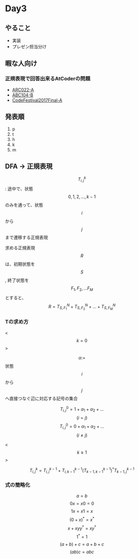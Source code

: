 # Day3

## やること
- 実装
- プレゼン担当分け

## 暇な人向け
### 正規表現で回答出来るAtCoderの問題
- [ARC022-A](https://beta.atcoder.jp/contests/arc022/tasks/arc022_1)
- [ABC104-B](https://beta.atcoder.jp/contests/abc104/tasks/abc104_b)
- [CodeFestival2017Final-A](https://beta.atcoder.jp/contests/cf17-final/tasks/cf17_final_a)

## 発表順

1. p
2. t
3. h
4. k
5. m

## DFA -> 正規表現

$$T^k_{i,j}$$: 途中で、状態$$0,1,2, ..., k-1$$のみを通って、状態$$i$$から$$j$$まで遷移する正規表現

求める正規表現$$R$$は、初期状態を$$S$$, 終了状態を$$F_1, F_2, ... F_M$$とすると、
$$R = T_{S,F_1}^N + T_{S,F_2}^N + ... + T_{S,F_M}^N$$

### Tの求め方

<$$k = 0$$>

$$\alpha :=$$ 状態$$i$$から$$j$$へ直接つなぐ辺に対応する記号の集合

$$T^0_{i,j} = 1 + \alpha_1 + \alpha_2 + ...$$ $$(i = j)$$
$$T^0_{i,j} = 0 + \alpha_1 + \alpha_2 + ...$$ $$(i \ne j)$$

<$$k \ge 1$$>

$$T^k_{i,j} = T^{k-1}_{i,j} + T^{k-1}_{i,k-1}(T^{k-1}_{k-1,k-1})^{*}T^{k-1}_{k-1,j}$$

### 式の簡略化
$$ a = b $$
$$ 0 x = x 0 = 0 $$
$$ 1 x = x 1 = x$$
$$ (0 + x)^{*} = x^{*}$$
$$x + xyy^{*} = xy^{*}$$
$$1^{*} = 1$$
$$(a + b) + c = a + b + c$$
$$(ab)c = abc$$
